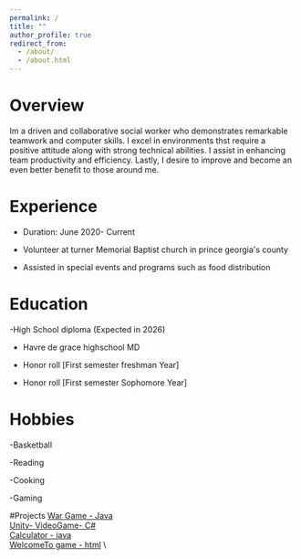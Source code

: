 ```yaml
---
permalink: /
title: ""
author_profile: true
redirect_from: 
  - /about/
  - /about.html
---
```


 # Overview
Im a driven and collaborative social worker who demonstrates remarkable teamwork and computer skills. I excel in environments thst require a positive attitude along with strong technical abilities. I assist in enhancing team productivity and efficiency. Lastly, I desire to improve and become an even better benefit to those around me.
# Experience
- Duration: June 2020- Current

- Volunteer at turner Memorial Baptist church in prince georgia's county

- Assisted in special events and programs such as food distribution 
# Education
-High School diploma (Expected in 2026)

- Havre de grace highschool MD

- Honor roll [First semester freshman Year]

- Honor roll [First semester Sophomore Year]

# Hobbies
-Basketball

-Reading

-Cooking

-Gaming


#Projects
[War Game - Java](https://github.com/LabiaceyGamy/War-Game.git) \
[Unity- VideoGame- C#](https://github.com/LabiaceyGamy/Unity-videogame.git) \
[Calculator - java](https://github.com/LabiaceyGamy/Labiacey-.git) \
[WelcomeTo game - html](https://github.com/LabiaceyGamy/WelcomeTo.git) \
